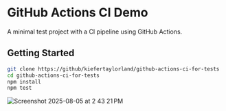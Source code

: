 # GitHub Actions CI Demo

A minimal test project with a CI pipeline using GitHub Actions.

## Getting Started

```bash
git clone https://github/kiefertaylorland/github-actions-ci-for-tests
cd github-actions-ci-for-tests
npm install
npm test
```

![Screenshot 2025-08-05 at 2 43 21 PM](https://github.com/user-attachments/assets/21faa44d-0dc9-438c-9287-a1f364e2a64b)
